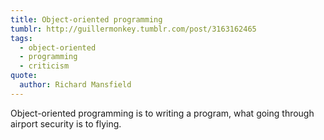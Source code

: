 ```yaml
---
title: Object-oriented programming
tumblr: http://guillermonkey.tumblr.com/post/3163162465
tags:
  - object-oriented
  - programming
  - criticism
quote:
  author: Richard Mansfield
---
```


Object-oriented programming is to writing a program, what going through airport security is to flying.
